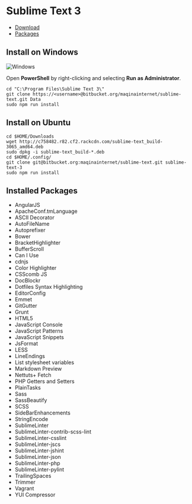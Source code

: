 # Sublime Text 3

* [Download](http://www.sublimetext.com/3)
* [Packages](https://sublime.wbond.net/)

## Install on Windows

![Windows](https://bytebucket.org/maqinainternet/sublime-text/raw/9c95a9a26783c224b5b388506e6803c05c71b69d/Images/install-windows.gif?token=7f2a6d3e530fe0782050ae0687cffc4bd91d93b4)

Open **PowerShell** by right-clicking and selecting **Run as Administrator**.

```
cd "C:\Program Files\Sublime Text 3\"
git clone https://<username>@bitbucket.org/maqinainternet/sublime-text.git Data
sudo npm run install
```

## Install on Ubuntu

```
cd $HOME/Downloads
wget http://c758482.r82.cf2.rackcdn.com/sublime-text_build-3065_amd64.deb
sudo dpkg -i sublime-text_build-*.deb
cd $HOME/.config/
git clone git@bitbucket.org:maqinainternet/sublime-text.git sublime-text-3
sudo npm run install
```

## Installed Packages
* AngularJS
* ApacheConf.tmLanguage
* ASCII Decorator
* AutoFileName
* Autoprefixer
* Bower
* BracketHighlighter
* BufferScroll
* Can I Use
* cdnjs
* Color Highlighter
* CSScomb JS
* DocBlockr
* Dotfiles Syntax Highlighting
* EditorConfig
* Emmet
* GitGutter
* Grunt
* HTML5
* JavaScript Console
* JavaScript Patterns
* JavaScript Snippets
* JsFormat
* LESS
* LineEndings
* List stylesheet variables
* Markdown Preview
* Nettuts+ Fetch
* PHP Getters and Setters
* PlainTasks
* Sass
* SassBeautify
* SCSS
* SideBarEnhancements
* StringEncode
* SublimeLinter
* SublimeLinter-contrib-scss-lint
* SublimeLinter-csslint
* SublimeLinter-jscs
* SublimeLinter-jshint
* SublimeLinter-json
* SublimeLinter-php
* SublimeLinter-pylint
* TrailingSpaces
* Trimmer
* Vagrant
* YUI Compressor